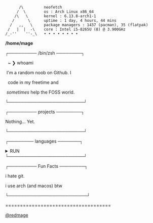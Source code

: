 ```
      /\         neofetch
     /  \        os : Arch Linux x86_64
    /\   \       kernel : 6.13.8-arch1-1
   /      \      uptime : 1 day, 4 hours, 44 mins
  /   ,,   \     package managers : 1437 (pacman), 35 (flatpak)
 /   |  |  -\    core : Intel i5-8265U (8) @ 3.900GHz
/_-''    ''-_\   • • • • • • • •
```
**/home/mage**       

┌───────── /bin/zsh ────────┐            

 &nbsp;&nbsp;~ ❯ whoami
  
  &nbsp;I'm a random noob on Github. I&nbsp;&nbsp;
  
 &nbsp; code in my freetime and

  &nbsp;*sometimes* help the FOSS world.
  

└────────────────────────┘

┌───────── projects ────────┐

Nothing... Yet.

└────────────────────────┘

┌──────── languages ───────┐
<details>

<summary>RUN</summary>

<details>

<summary>I know...</summary>

* CSS ☑

* Lua & Luau (Don't worry,

&nbsp;&nbsp;&nbsp;&nbsp;I'm not a toxic dev ;) ☑

* A little bit of Python ☑

* Shell script ☑
</details>

<details>

<summary>I want to know...</summary>

* Perl ☒

* Php? ☒

* Kotlin ☒

* Regex ☒

* JavaScript/Typescript ☒

* C/C++ ☒

* Ruby ☒
</details>
</details>
└────────────────────────┘

┌───────── Fun Facts ────────┐

i hate git.

i use arch (and macos) btw

└─────────────────────────┘

====================================

<a href="mailto:redmage01@protonmail.com">@redmage</a>
